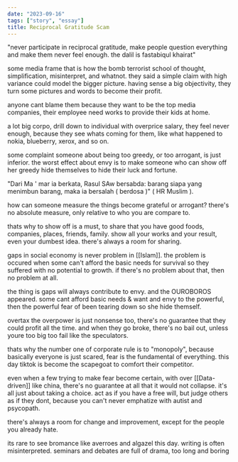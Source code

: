 ```yaml
---
date: "2023-09-16"
tags: ["story", "essay"]
title: Reciprocal Gratitude Scam
---
```


"never participate in reciprocal gratitude, make people question everything and make them never feel enough. the dalil is fastabiqul khairat"

some media frame that is how the bomb terrorist school of thought, simplification, misinterpret, and whatnot. they said a simple claim with high variance could model the bigger picture. having sense a big objectivity, they turn some pictures and words to become their profit. 

anyone cant blame them because they want to be the top media companies, their employee need works to provide their kids at home. 

a lot big corpo, drill down to individual with overprice salary, they feel never enough, because they see whats coming for them, like what happened to nokia, blueberry, xerox, and so on. 

some complaint someone about being too greedy, or too arrogant, is just inferior. the worst effect about envy is to make someone who can show off her greedy hide themselves to hide their luck and fortune. 

"Dari Ma ' mar ia berkata, Rasul SAw bersabda: barang siapa yang menimbun barang, maka ia bersalah ( berdosa )" ( HR Muslim ).

how can someone measure the things become grateful or arrogant? there's no absolute measure, only relative to who you are compare to.

thats why to show off is a must, to share that you have good foods, companies, places, friends, family. show all your works and your result, even your dumbest  idea. there's always a room for sharing.

gaps in social economy is never problem in [[Islam]]. the problem is occured when some can't afford the basic needs for survival so they suffered with no potential to growth. if there's no problem about that, then no problem at all. 

the thing is gaps will always contribute to envy. and the OUROBOROS appeared. some cant afford basic needs & want and envy to the powerful, then the powerful fear of been tearing down so she hide themself. 

overtax the overpower is just nonsense too, there's no guarantee that they could profit all the time. and when they go broke, there's no bail out, unless youre too big too fail like the speculators.

thats why the number one of corporate rule is to "monopoly", because basically everyone is just scared, fear is the fundamental of everything. this day tiktok is become the scapegoat to comfort their competitor.

even when a few trying to make fear become certain, with over [[Data-driven]] like china, there's no guarantee at all that it would not collapse. it's all just about taking a choice. act as if you have a free will, but judge others as if they dont, because you can't never emphatize with autist and psycopath.

there's always a room for change and improvement, except for the people you already hate.

its rare to see bromance like averroes and algazel this day. writing is often misinterpreted. seminars and debates are full of drama, too long and boring
